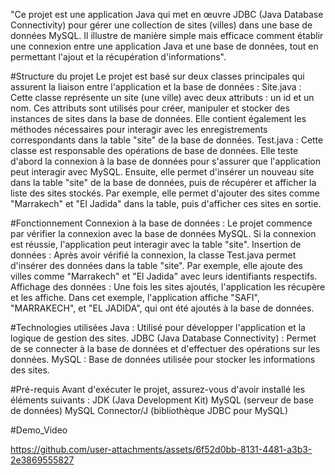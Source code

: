 "Ce projet est une application Java qui met en œuvre JDBC (Java Database Connectivity) pour gérer une collection de sites (villes) dans une base de données MySQL. Il illustre de manière simple mais efficace comment établir une connexion entre une application Java et une base de données, tout en permettant l'ajout et la récupération d'informations".

#Structure du projet
Le projet est basé sur deux classes principales qui assurent la liaison entre l'application et la base de données :
Site.java : Cette classe représente un site (une ville) avec deux attributs : un id et un nom. Ces attributs sont utilisés pour créer, manipuler et stocker des instances de sites dans la base de données. Elle contient également les méthodes nécessaires pour interagir avec les enregistrements correspondants dans la table "site" de la base de données.
Test.java : Cette classe est responsable des opérations de base de données. Elle teste d'abord la connexion à la base de données pour s'assurer que l'application peut interagir avec MySQL. Ensuite, elle permet d'insérer un nouveau site dans la table "site" de la base de données, puis de récupérer et afficher la liste des sites stockés. Par exemple, elle permet d'ajouter des sites comme "Marrakech" et "El Jadida" dans la table, puis d'afficher ces sites en sortie.

#Fonctionnement
Connexion à la base de données : Le projet commence par vérifier la connexion avec la base de données MySQL. Si la connexion est réussie, l'application peut interagir avec la table "site".
Insertion de données : Après avoir vérifié la connexion, la classe Test.java permet d'insérer des données dans la table "site". Par exemple, elle ajoute des villes comme "Marrakech" et "El Jadida" avec leurs identifiants respectifs.
Affichage des données : Une fois les sites ajoutés, l'application les récupère et les affiche. Dans cet exemple, l'application affiche "SAFI", "MARRAKECH", et "EL JADIDA", qui ont été ajoutés à la base de données.

#Technologies utilisées
Java : Utilisé pour développer l'application et la logique de gestion des sites.
JDBC (Java Database Connectivity) : Permet de se connecter à la base de données et d'effectuer des opérations sur les données.
MySQL : Base de données utilisée pour stocker les informations des sites.

#Pré-requis
Avant d'exécuter le projet, assurez-vous d'avoir installé les éléments suivants :
JDK (Java Development Kit)
MySQL (serveur de base de données)
MySQL Connector/J (bibliothèque JDBC pour MySQL)

#Demo_Video

https://github.com/user-attachments/assets/6f52d0bb-8131-4481-a3b3-2e3869555827



  

